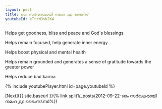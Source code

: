 ```yaml
---
layout: post
title: ഓം സർവസമായി നമഹ ൧൧ ടൈംസ്
youtubeId: eTtrNJsNJK4
---
```

 
 
Helps get goodness, bliss and peace and God's blessings
 
Helps remain focused, help generate inner energy 
 
Helps boost physical and mental health 
 
Helps remain grounded and generates a sense of gratitude towards the greater power 
 
Helps reduce bad karma
 
 
 
 


{% include youtubePlayer.html id=page.youtubeId %}
 
[Next]({{ site.baseurl }}{% link  split1/_posts/2012-09-22-ഓം സർവകരായി നമഹ ൧൧ ടൈംസ്.md%})
 
